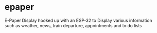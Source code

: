 # epaper
E-Paper Display hooked up with an ESP-32 to Display various information such as weather, news, train departure, appointments and to do lists
